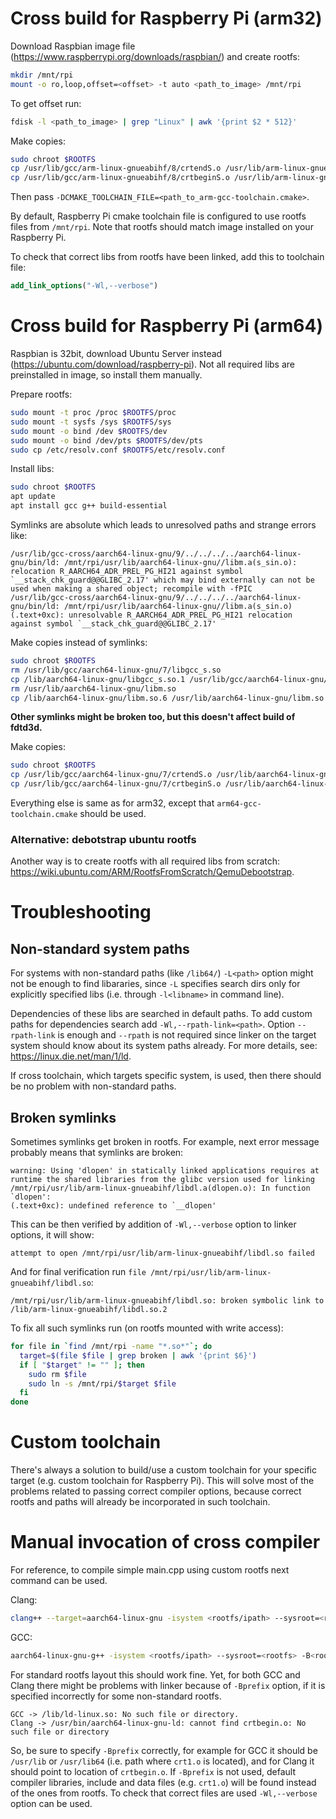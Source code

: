 # Cross build for Raspberry Pi (arm32)

Download Raspbian image file (https://www.raspberrypi.org/downloads/raspbian/) and create rootfs:

```sh
mkdir /mnt/rpi
mount -o ro,loop,offset=<offset> -t auto <path_to_image> /mnt/rpi
```

To get offset run:
```sh
fdisk -l <path_to_image> | grep "Linux" | awk '{print $2 * 512}'
```

Make copies:
```sh
sudo chroot $ROOTFS
cp /usr/lib/gcc/arm-linux-gnueabihf/8/crtendS.o /usr/lib/arm-linux-gnueabihf/
cp /usr/lib/gcc/arm-linux-gnueabihf/8/crtbeginS.o /usr/lib/arm-linux-gnueabihf/
```

Then pass `-DCMAKE_TOOLCHAIN_FILE=<path_to_arm-gcc-toolchain.cmake>`.

By default, Raspberry Pi cmake toolchain file is configured to use rootfs files from `/mnt/rpi`. Note that rootfs should match image installed on your Raspberry Pi.

To check that correct libs from rootfs have been linked, add this to toolchain file:
```cmake
add_link_options("-Wl,--verbose")
```

# Cross build for Raspberry Pi (arm64)

Raspbian is 32bit, download Ubuntu Server instead (https://ubuntu.com/download/raspberry-pi). Not all required libs are preinstalled in image, so install them manually.

Prepare rootfs:
```sh
sudo mount -t proc /proc $ROOTFS/proc
sudo mount -t sysfs /sys $ROOTFS/sys
sudo mount -o bind /dev $ROOTFS/dev
sudo mount -o bind /dev/pts $ROOTFS/dev/pts
sudo cp /etc/resolv.conf $ROOTFS/etc/resolv.conf
```

Install libs:
```sh
sudo chroot $ROOTFS
apt update
apt install gcc g++ build-essential
```

Symlinks are absolute which leads to unresolved paths and strange errors like:
```
/usr/lib/gcc-cross/aarch64-linux-gnu/9/../../../../aarch64-linux-gnu/bin/ld: /mnt/rpi/usr/lib/aarch64-linux-gnu//libm.a(s_sin.o): relocation R_AARCH64_ADR_PREL_PG_HI21 against symbol `__stack_chk_guard@@GLIBC_2.17' which may bind externally can not be used when making a shared object; recompile with -fPIC
/usr/lib/gcc-cross/aarch64-linux-gnu/9/../../../../aarch64-linux-gnu/bin/ld: /mnt/rpi/usr/lib/aarch64-linux-gnu//libm.a(s_sin.o)(.text+0xc): unresolvable R_AARCH64_ADR_PREL_PG_HI21 relocation against symbol `__stack_chk_guard@@GLIBC_2.17'
```

Make copies instead of symlinks:
```sh
sudo chroot $ROOTFS
rm /usr/lib/gcc/aarch64-linux-gnu/7/libgcc_s.so
cp /lib/aarch64-linux-gnu/libgcc_s.so.1 /usr/lib/gcc/aarch64-linux-gnu/7/libgcc_s.so
rm /usr/lib/aarch64-linux-gnu/libm.so
cp /lib/aarch64-linux-gnu/libm.so.6 /usr/lib/aarch64-linux-gnu/libm.so
```

**Other symlinks might be broken too, but this doesn't affect build of fdtd3d.**

Make copies:
```sh
sudo chroot $ROOTFS
cp /usr/lib/gcc/aarch64-linux-gnu/7/crtendS.o /usr/lib/aarch64-linux-gnu/
cp /usr/lib/gcc/aarch64-linux-gnu/7/crtbeginS.o /usr/lib/aarch64-linux-gnu/
```

Everything else is same as for arm32, except that `arm64-gcc-toolchain.cmake` should be used.

### Alternative: debotstrap ubuntu rootfs

Another way is to create rootfs with all required libs from scratch: https://wiki.ubuntu.com/ARM/RootfsFromScratch/QemuDebootstrap.

# Troubleshooting

## Non-standard system paths

For systems with non-standard paths (like `/lib64/`) `-L<path>` option might not be enough to find libararies, since `-L` specifies search dirs only for explicitly specified libs (i.e. through `-l<libname>` in command line).

Dependencies of these libs are searched in default paths. To add custom paths for dependencies search add `-Wl,--rpath-link=<path>`. Option `--rpath-link` is enough and `--rpath` is not required since linker on the target system should know about its system paths already. For more details, see: https://linux.die.net/man/1/ld.

If cross toolchain, which targets specific system, is used, then there should be no problem with non-standard paths.

## Broken symlinks

Sometimes symlinks get broken in rootfs. For example, next error message probably means that symlinks are broken:
```
warning: Using 'dlopen' in statically linked applications requires at runtime the shared libraries from the glibc version used for linking
/mnt/rpi/usr/lib/arm-linux-gnueabihf/libdl.a(dlopen.o): In function `dlopen':
(.text+0xc): undefined reference to `__dlopen'
```

This can be then verified by addition of `-Wl,--verbose` option to linker options, it will show:
```
attempt to open /mnt/rpi/usr/lib/arm-linux-gnueabihf/libdl.so failed
```

And for final verification run `file /mnt/rpi/usr/lib/arm-linux-gnueabihf/libdl.so`:
```
/mnt/rpi/usr/lib/arm-linux-gnueabihf/libdl.so: broken symbolic link to /lib/arm-linux-gnueabihf/libdl.so.2
```

To fix all such symlinks run (on rootfs mounted with write access):
```sh
for file in `find /mnt/rpi -name "*.so*"`; do
  target=$(file $file | grep broken | awk '{print $6}')
  if [ "$target" != "" ]; then
    sudo rm $file
    sudo ln -s /mnt/rpi/$target $file
  fi
done
```

# Custom toolchain

There's always a solution to build/use a custom toolchain for your specific target (e.g. custom toolchain for Raspberry Pi). This will solve most of the problems related to passing correct compiler options, because correct rootfs and paths will already be incorporated in such toolchain.

# Manual invocation of cross compiler

For reference, to compile simple main.cpp using custom rootfs next command can be used.

Clang:
```sh
clang++ --target=aarch64-linux-gnu -isystem <rootfs/ipath> --sysroot=<rootfs> --gcc-toolchain=<rootfs/toolchainpath> -B<rootfs/crtbeginpath> -L<rootfs/linkpaths> -Wl,--rpath-link=<rootfs/linkpaths> main.cpp
```

GCC:
```sh
aarch64-linux-gnu-g++ -isystem <rootfs/ipath> --sysroot=<rootfs> -B<rootfs/crt1path> -L<rootfs/linkpaths> -Wl,--rpath-link=<rootfs/linkpaths> main.cpp
```

For standard rootfs layout this should work fine. Yet, for both GCC and Clang there might be problems with linker because of `-Bprefix` option, if it is specified incorrectly for some non-standard rootfs.
```
GCC -> /lib/ld-linux.so: No such file or directory.
Clang -> /usr/bin/aarch64-linux-gnu-ld: cannot find crtbegin.o: No such file or directory
```

So, be sure to specify `-Bprefix` correctly, for example for GCC it should be `/usr/lib` or `/usr/lib64` (i.e. path where `crt1.o` is located), and for Clang it should point to location of `crtbegin.o`. If `-Bprefix` is not used, default compiler libraries, include and data files (e.g. `crt1.o`) will be found instead of the ones from rootfs. To check that correct files are used `-Wl,--verbose` option can be used.
